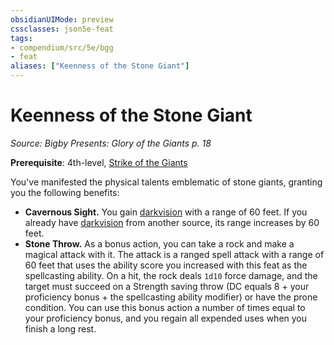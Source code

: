 ```yaml
---
obsidianUIMode: preview
cssclasses: json5e-feat
tags:
- compendium/src/5e/bgg
- feat
aliases: ["Keenness of the Stone Giant"]
---
```

# Keenness of the Stone Giant
*Source: Bigby Presents: Glory of the Giants p. 18*  

**Prerequisite**: 4th-level, [Strike of the Giants](/compendium/feats/strike-of-the-giants-bgg.md)

You've manifested the physical talents emblematic of stone giants, granting you the following benefits:

- **Cavernous Sight.** You gain [darkvision](/compendium/rules/senses.md#darkvision) with a range of 60 feet. If you already have [darkvision](/compendium/rules/senses.md#darkvision) from another source, its range increases by 60 feet.  
- **Stone Throw.** As a bonus action, you can take a rock and make a magical attack with it. The attack is a ranged spell attack with a range of 60 feet that uses the ability score you increased with this feat as the spellcasting ability. On a hit, the rock deals `1d10` force damage, and the target must succeed on a Strength saving throw (DC equals 8 + your proficiency bonus + the spellcasting ability modifier) or have the prone condition. You can use this bonus action a number of times equal to your proficiency bonus, and you regain all expended uses when you finish a long rest.